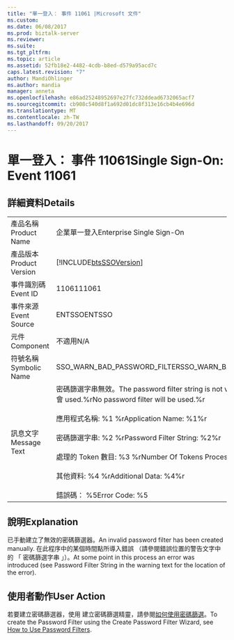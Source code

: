```yaml
---
title: "單一登入： 事件 11061 |Microsoft 文件"
ms.custom: 
ms.date: 06/08/2017
ms.prod: biztalk-server
ms.reviewer: 
ms.suite: 
ms.tgt_pltfrm: 
ms.topic: article
ms.assetid: 52fb18e2-4482-4cdb-b8ed-d579a95acd7c
caps.latest.revision: "7"
author: MandiOhlinger
ms.author: mandia
manager: anneta
ms.openlocfilehash: e86ad25248952697e27fc732ddead6732065acf7
ms.sourcegitcommit: cb908c540d8f1a692d01dc8f313e16cb4b4e696d
ms.translationtype: MT
ms.contentlocale: zh-TW
ms.lasthandoff: 09/20/2017
---
```

# <a name="single-sign-on-event-11061"></a><span data-ttu-id="54131-102">單一登入： 事件 11061</span><span class="sxs-lookup"><span data-stu-id="54131-102">Single Sign-On: Event 11061</span></span>
## <a name="details"></a><span data-ttu-id="54131-103">詳細資料</span><span class="sxs-lookup"><span data-stu-id="54131-103">Details</span></span>  
  
|||  
|-|-|  
|<span data-ttu-id="54131-104">產品名稱</span><span class="sxs-lookup"><span data-stu-id="54131-104">Product Name</span></span>|<span data-ttu-id="54131-105">企業單一登入</span><span class="sxs-lookup"><span data-stu-id="54131-105">Enterprise Single Sign-On</span></span>|  
|<span data-ttu-id="54131-106">產品版本</span><span class="sxs-lookup"><span data-stu-id="54131-106">Product Version</span></span>|[!INCLUDE[btsSSOVersion](../includes/btsssoversion-md.md)]|  
|<span data-ttu-id="54131-107">事件識別碼</span><span class="sxs-lookup"><span data-stu-id="54131-107">Event ID</span></span>|<span data-ttu-id="54131-108">11061</span><span class="sxs-lookup"><span data-stu-id="54131-108">11061</span></span>|  
|<span data-ttu-id="54131-109">事件來源</span><span class="sxs-lookup"><span data-stu-id="54131-109">Event Source</span></span>|<span data-ttu-id="54131-110">ENTSSO</span><span class="sxs-lookup"><span data-stu-id="54131-110">ENTSSO</span></span>|  
|<span data-ttu-id="54131-111">元件</span><span class="sxs-lookup"><span data-stu-id="54131-111">Component</span></span>|<span data-ttu-id="54131-112">不適用</span><span class="sxs-lookup"><span data-stu-id="54131-112">N/A</span></span>|  
|<span data-ttu-id="54131-113">符號名稱</span><span class="sxs-lookup"><span data-stu-id="54131-113">Symbolic Name</span></span>|<span data-ttu-id="54131-114">SSO_WARN_BAD_PASSWORD_FILTER</span><span class="sxs-lookup"><span data-stu-id="54131-114">SSO_WARN_BAD_PASSWORD_FILTER</span></span>|  
|<span data-ttu-id="54131-115">訊息文字</span><span class="sxs-lookup"><span data-stu-id="54131-115">Message Text</span></span>|<span data-ttu-id="54131-116">密碼篩選字串無效。</span><span class="sxs-lookup"><span data-stu-id="54131-116">The password filter string is not valid.</span></span> <span data-ttu-id="54131-117">任何密碼篩選將不會 used.%r</span><span class="sxs-lookup"><span data-stu-id="54131-117">No password filter will be used.%r</span></span><br /><br /> <span data-ttu-id="54131-118">應用程式名稱: %1 %r</span><span class="sxs-lookup"><span data-stu-id="54131-118">Application Name: %1%r</span></span><br /><br /> <span data-ttu-id="54131-119">密碼篩選字串: %2 %r</span><span class="sxs-lookup"><span data-stu-id="54131-119">Password Filter String: %2%r</span></span><br /><br /> <span data-ttu-id="54131-120">處理的 Token 數目: %3 %r</span><span class="sxs-lookup"><span data-stu-id="54131-120">Number Of Tokens Processed: %3%r</span></span><br /><br /> <span data-ttu-id="54131-121">其他資料: %4 %r</span><span class="sxs-lookup"><span data-stu-id="54131-121">Additional Data: %4%r</span></span><br /><br /> <span data-ttu-id="54131-122">錯誤碼： %5</span><span class="sxs-lookup"><span data-stu-id="54131-122">Error Code: %5</span></span>|  
  
## <a name="explanation"></a><span data-ttu-id="54131-123">說明</span><span class="sxs-lookup"><span data-stu-id="54131-123">Explanation</span></span>  
 <span data-ttu-id="54131-124">已手動建立了無效的密碼篩選器。</span><span class="sxs-lookup"><span data-stu-id="54131-124">An invalid password filter has been created manually.</span></span> <span data-ttu-id="54131-125">在此程序中的某個時間點所導入錯誤 （請參閱錯誤位置的警告文字中的 「 密碼篩選字串 」）。</span><span class="sxs-lookup"><span data-stu-id="54131-125">At some point in this process an error was introduced (see Password Filter String in the warning text for the location of the error).</span></span>  
  
## <a name="user-action"></a><span data-ttu-id="54131-126">使用者動作</span><span class="sxs-lookup"><span data-stu-id="54131-126">User Action</span></span>  
 <span data-ttu-id="54131-127">若要建立密碼篩選器，使用 建立密碼篩選精靈，請參閱[如何使用密碼篩選](../core/how-to-use-password-filters.md)。</span><span class="sxs-lookup"><span data-stu-id="54131-127">To create the Password Filter using the Create Password Filter Wizard, see [How to Use Password Filters](../core/how-to-use-password-filters.md).</span></span>